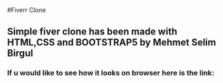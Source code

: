 #Fiverr Clone
## Simple fiver clone has been made with HTML,CSS and BOOTSTRAP5 by Mehmet Selim Birgul
### If u would like to see how it looks on browser here is the link:
